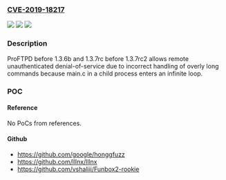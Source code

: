 ### [CVE-2019-18217](https://cve.mitre.org/cgi-bin/cvename.cgi?name=CVE-2019-18217)
![](https://img.shields.io/static/v1?label=Product&message=n%2Fa&color=blue)
![](https://img.shields.io/static/v1?label=Version&message=n%2Fa&color=blue)
![](https://img.shields.io/static/v1?label=Vulnerability&message=n%2Fa&color=brighgreen)

### Description

ProFTPD before 1.3.6b and 1.3.7rc before 1.3.7rc2 allows remote unauthenticated denial-of-service due to incorrect handling of overly long commands because main.c in a child process enters an infinite loop.

### POC

#### Reference
No PoCs from references.

#### Github
- https://github.com/google/honggfuzz
- https://github.com/lllnx/lllnx
- https://github.com/vshaliii/Funbox2-rookie

